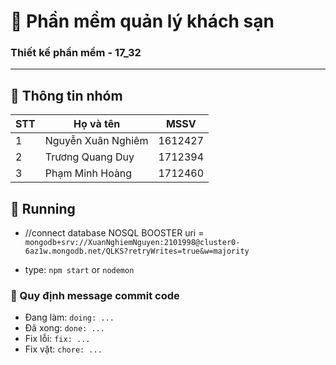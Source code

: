 # :memo: Phần mềm quản lý khách sạn

### Thiết kế phần mềm - 17_32

---

## :loudspeaker: Thông tin nhóm

| STT | Họ và tên          | MSSV    |
| --- | ------------------ | ------- |
| 1   | Nguyễn Xuân Nghiêm | 1612427 |
| 2   | Trương Quang Duy   | 1712394 |
| 3   | Phạm Minh Hoàng    | 1712460 |

## :rocket: Running

- //connect database NOSQL BOOSTER
  uri = `mongodb+srv://XuanNghiemNguyen:2101998@cluster0-6az1w.mongodb.net/QLKS?retryWrites=true&w=majority`

- type: `npm start` or `nodemon`

### :straight_ruler: Quy định message commit code

- Đang làm: `doing: ...`
- Đã xong: `done: ...`
- Fix lỗi: `fix: ...`
- Fix vặt: `chore: ...`
